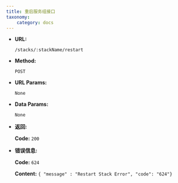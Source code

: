 ```yaml
---
title: 重启服务组接口
taxonomy:
    category: docs
---
```


* **URL:**

    `/stacks/:stackName/restart`

* **Method:**

    `POST`

* **URL Params:**

    `None`

* **Data Params:**

    `None`

* **返回:**

	**Code:** `200`

* **错误信息:**

	**Code:** `624`
  	
  	**Content:** `{ "message" : "Restart Stack Error", "code": "624"}`
